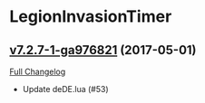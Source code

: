 # LegionInvasionTimer

## [v7.2.7-1-ga976821](https://github.com/funkydude/LegionInvasionTimer/tree/a976821ab7b66678cec0730fd6d9e3821830ea9b) (2017-05-01) [](#top)
[Full Changelog](https://github.com/funkydude/LegionInvasionTimer/compare/v7.2.7...a976821ab7b66678cec0730fd6d9e3821830ea9b)

- Update deDE.lua (#53)  
